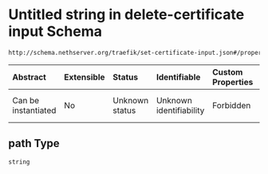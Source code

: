 # Untitled string in delete-certificate input Schema

```txt
http://schema.nethserver.org/traefik/set-certificate-input.json#/properties/path
```



| Abstract            | Extensible | Status         | Identifiable            | Custom Properties | Additional Properties | Access Restrictions | Defined In                                                                                |
| :------------------ | :--------- | :------------- | :---------------------- | :---------------- | :-------------------- | :------------------ | :---------------------------------------------------------------------------------------- |
| Can be instantiated | No         | Unknown status | Unknown identifiability | Forbidden         | Allowed               | none                | [set-certificate-input.json\*](traefik/set-certificate-input.json "open original schema") |

## path Type

`string`
